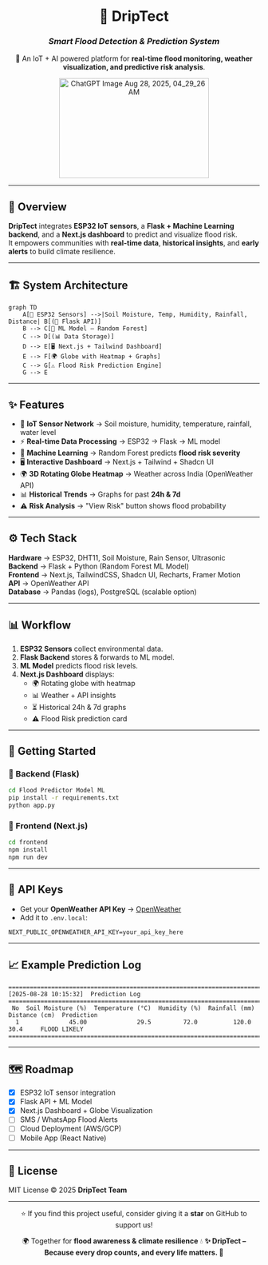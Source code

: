 <div align="center">

# 🌊 DripTect  
### *Smart Flood Detection & Prediction System*  

🚀 An IoT + AI powered platform for **real-time flood monitoring, weather visualization, and predictive risk analysis**. 

<img width="300" height="200" alt="ChatGPT Image Aug 28, 2025, 04_29_26 AM" src="https://github.com/user-attachments/assets/757fd5b6-e0b5-4f98-a727-b28a894ade4b" />


<!---![DripTect Banner](./assets/driptect-banner.png)--->

</div>

---

## 📖 Overview  

**DripTect** integrates **ESP32 IoT sensors**, a **Flask + Machine Learning backend**, and a **Next.js dashboard** to predict and visualize flood risk.  
It empowers communities with **real-time data**, **historical insights**, and **early alerts** to build climate resilience.  

---

## 🏗️ System Architecture  

```mermaid
graph TD
    A[🌱 ESP32 Sensors] -->|Soil Moisture, Temp, Humidity, Rainfall, Distance| B[(📡 Flask API)]
    B --> C[🤖 ML Model – Random Forest]
    C --> D[(📊 Data Storage)]
    D --> E[🖥️ Next.js + Tailwind Dashboard]
    E --> F[🌍 Globe with Heatmap + Graphs]
    C --> G[⚠️ Flood Risk Prediction Engine]
    G --> E
```

---

## ✨ Features  

- 🌱 **IoT Sensor Network** → Soil moisture, humidity, temperature, rainfall, water level  
- ⚡ **Real-time Data Processing** → ESP32 → Flask → ML model  
- 🤖 **Machine Learning** → Random Forest predicts **flood risk severity**  
- 🖥️ **Interactive Dashboard** → Next.js + Tailwind + Shadcn UI  
- 🌍 **3D Rotating Globe Heatmap** → Weather across India (OpenWeather API)  
- 📊 **Historical Trends** → Graphs for past **24h & 7d**  
- ⚠️ **Risk Analysis** → "View Risk" button shows flood probability  

---

## ⚙️ Tech Stack  

**Hardware** → ESP32, DHT11, Soil Moisture, Rain Sensor, Ultrasonic  
**Backend** → Flask + Python (Random Forest ML Model)  
**Frontend** → Next.js, TailwindCSS, Shadcn UI, Recharts, Framer Motion  
**API** → OpenWeather API  
**Database** → Pandas (logs), PostgreSQL (scalable option)  

---

## 📊 Workflow  

1. **ESP32 Sensors** collect environmental data.  
2. **Flask Backend** stores & forwards to ML model.  
3. **ML Model** predicts flood risk levels.  
4. **Next.js Dashboard** displays:  
   - 🌍 Rotating globe with heatmap  
   - 📊 Weather + API insights  
   - ⏳ Historical 24h & 7d graphs  
   - ⚠️ Flood Risk prediction card  

---


<!--## 🖼️ UI Preview (Mockups)  

| Landing Page | Prediction Dashboard |
|--------------|----------------------|
| ![Landing Page](./assets/landing-page.png) | ![Dashboard](./assets/dashboard.png) |

----->

## 🚀 Getting Started  

### 🔹 Backend (Flask)  
```bash
cd Flood Predictor Model ML
pip install -r requirements.txt
python app.py
```

### 🔹 Frontend (Next.js)  
```bash
cd frontend
npm install
npm run dev
```

---

## 🔑 API Keys  

- Get your **OpenWeather API Key** → [OpenWeather](https://openweathermap.org/api)  
- Add it to `.env.local`:  

```env
NEXT_PUBLIC_OPENWEATHER_API_KEY=your_api_key_here
```

---

## 📈 Example Prediction Log  

```
====================================================================================================
[2025-08-28 10:15:32]  Prediction Log
====================================================================================================
 No  Soil Moisture (%)  Temperature (°C)  Humidity (%)  Rainfall (mm)  Distance (cm)  Prediction
  1              45.00              29.5         72.0          120.0          30.4     FLOOD LIKELY
====================================================================================================
```

---

## 🗺️ Roadmap  

- [x] ESP32 IoT sensor integration  
- [x] Flask API + ML Model  
- [x] Next.js Dashboard + Globe Visualization  
- [ ] SMS / WhatsApp Flood Alerts  
- [ ] Cloud Deployment (AWS/GCP)  
- [ ] Mobile App (React Native)  

---

## 📜 License  

MIT License © 2025 **DripTect Team**  

---

<div align="center">

⭐ If you find this project useful, consider giving it a **star** on GitHub to support us!  

🌍 Together for **flood awareness & climate resilience** 💧
**✨ DripTect – Because every drop counts, and every life matters. 🌊**

</div>
